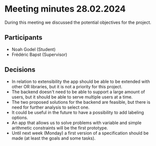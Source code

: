 # Meeting minutes 28.02.2024

During this meeting we discussed the potential objectives for the project.

## Participants

* Noah Godel (Student)
* Frédéric Bapst (Supervisor)

## Decisions

* In relation to extensibility the app should be able to be extended with other OR libraries, but it is not a priority for this project.
* The backend doesn't need to be able to support a large amount of users, but it should be able to serve multiple users at a time.
* The two proposed solutions for the backend are feasible, but there is need for further analysis to select one.
* It could be useful in the future to have a possibility to add labeling options.
* An app that allows us to solve problems with variable and simple arithmetic constraints will be the first prototype.
* Until next week (Monday) a first version of a specification should be made (at least the goals and some tasks).
